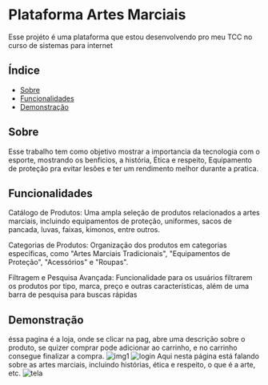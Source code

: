 # Plataforma Artes Marciais
Esse projéto é uma plataforma que estou desenvolvendo pro meu TCC no curso de sistemas para internet


## Índice

- [Sobre](#sobre)
- [Funcionalidades](#funcionalidades)
- [Demonstração](#demonstração)


## Sobre
Esse trabalho tem como objetivo mostrar a importancia da tecnologia com o esporte, mostrando os benficios, a história, Ética e respeito, Equipamento de proteção pra evitar lesões e ter um rendimento melhor durante a pratica.


## Funcionalidades
Catálogo de Produtos: Uma ampla seleção de produtos relacionados a artes marciais, incluindo equipamentos de proteção, uniformes, sacos de pancada, luvas, faixas, kimonos, entre outros.

Categorias de Produtos: Organização dos produtos em categorias específicas, como "Artes Marciais Tradicionais", "Equipamentos de Proteção", "Acessórios" e "Roupas".

Filtragem e Pesquisa Avançada: Funcionalidade para os usuários filtrarem os produtos por tipo, marca, preço e outras características, além de uma barra de pesquisa para buscas rápidas


## Demonstração
éssa pagina é a loja, onde se clicar na pag, abre uma descrição sobre o produto, se quizer comprar pode adicionar ao carrinho, e no carrinho consegue finalizar a compra.
![img1](https://github.com/brunoroddrigues/Plataforma-TCC-atualizada/assets/142831593/cc397cae-c141-4353-9e43-417b97915753)
![login](https://github.com/brunoroddrigues/Plataforma-TCC-atualizada/assets/142831593/1ce1860f-3269-4e24-b204-98e29d99bd6c)
Aqui nesta página está falando sobre as artes marciais, incluindo histórias, ética e respeito, o que é a arte, etc.
![tela](https://github.com/brunoroddrigues/Plataforma-TCC-atualizada/assets/142831593/f7944263-c67b-4d03-a181-450572a7f226)





